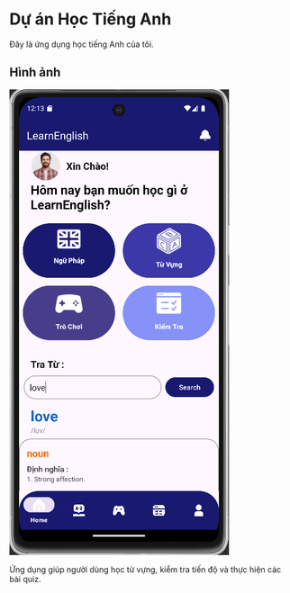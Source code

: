 # Dự án Học Tiếng Anh

Đây là ứng dụng học tiếng Anh của tôi.

## Hình ảnh
![Giao diện chính của ứng dụng](./imagehomeapp.png)

Ứng dụng giúp người dùng học từ vựng, kiểm tra tiến độ và thực hiện các bài quiz.
